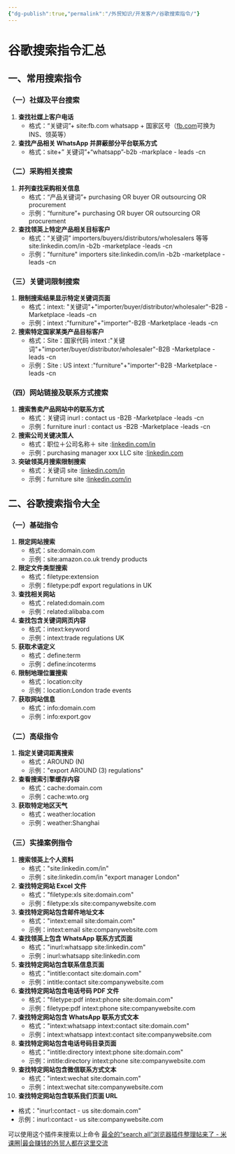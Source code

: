 ```yaml
---
{"dg-publish":true,"permalink":"/外贸知识/开发客户/谷歌搜索指令/"}
---
```


# 谷歌搜索指令汇总

## 一、常用搜索指令

### （一）社媒及平台搜索

  

1. **查找社媒上客户电话**
    - 格式：“关键词”+ site:fb.com whatsapp + 国家区号（[fb.com](https://fb.com/)可换为 INS、领英等）
2. **查找产品相关 WhatsApp 并屏蔽部分平台联系方式**
    - 格式：site+” 关键词”+“whatsapp”-b2b -markplace - leads -cn

### （二）采购相关搜索

  

1. **并列查找采购相关信息**
    - 格式：“产品关键词”+ purchasing OR buyer OR outsourcing OR procurement
    - 示例：“furniture”+ purchasing OR buyer OR outsourcing OR procurement
2. **查找领英上特定产品相关目标客户**
    - 格式：“关键词” importers/buyers/distributors/wholesalers 等等site:linkedin.com/in -b2b -marketplace -leads -cn
    - 示例："furniture" importers site:linkedin.com/in -b2b -marketplace -leads -cn

### （三）关键词限制搜索

  

1. **限制搜索结果显示特定关键词页面**
    - 格式：intext: "关键词"+"importer/buyer/distributor/wholesaler"-B2B -Marketplace -leads -cn
    - 示例：intext :"furniture"+"importer"-B2B -Marketplace -leads -cn
2. **搜索特定国家某类产品目标客户**
    - 格式：Site：国家代码 intext :"关键词"+"importer/buyer/distributor/wholesaler"-B2B -Marketplace -leads -cn
    - 示例：Site : US intext :"furniture"+"importer"-B2B -Marketplace -leads -cn

### （四）网站链接及联系方式搜索

  

1. **搜索售卖产品网站中的联系方式**
    - 格式：关键词 inurl : contact us -B2B -Marketplace -leads -cn
    - 示例：furniture inurl : contact us -B2B -Marketplace -leads -cn
2. **搜索公司关键决策人**
    - 格式：职位＋公司名称＋ site :[linkedin.com/in](https://linkedin.com/in)
    - 示例：purchasing manager xxx LLC site :[linkedin.com](https://linkedin.com/)
3. **突破领英月搜索限制搜索**
    - 格式：关键词 site :[linkedin.com/in](https://linkedin.com/in)
    - 示例：furniture site :[linkedin.com/in](https://linkedin.com/in)

## 二、谷歌搜索指令大全

### （一）基础指令

  

1. **限定网站搜索**
    - 格式：site:domain.com
    - 示例：site:amazon.co.uk trendy products
2. **限定文件类型搜索**
    - 格式：filetype:extension
    - 示例：filetype:pdf export regulations in UK
3. **查找相关网站**
    - 格式：related:domain.com
    - 示例：related:alibaba.com
4. **查找包含关键词网页内容**
    - 格式：intext:keyword
    - 示例：intext:trade regulations UK
5. **获取术语定义**
    - 格式：define:term
    - 示例：define:incoterms
6. **限制地理位置搜索**
    - 格式：location:city
    - 示例：location:London trade events
7. **获取网站信息**
    - 格式：info:domain.com
    - 示例：info:export.gov

### （二）高级指令

  

1. **指定关键词距离搜索**
    - 格式：AROUND (N)
    - 示例："export AROUND (3) regulations"
2. **查看搜索引擎缓存内容**
    - 格式：cache:domain.com
    - 示例：cache:wto.org
3. **获取特定地区天气**
    - 格式：weather:location
    - 示例：weather:Shanghai

### （三）实操案例指令

  

1. **搜索领英上个人资料**
    - 格式："site:linkedin.com/in"
    - 示例：site:linkedin.com/in "export manager London"
2. **查找特定网站 Excel 文件**
    - 格式："filetype:xls site:domain.com"
    - 示例：filetype:xls site:companywebsite.com
3. **查找特定网站包含邮件地址文本**
    - 格式："intext:email site:domain.com"
    - 示例：intext:email site:companywebsite.com
4. **查找领英上包含 WhatsApp 联系方式页面**
    - 格式："inurl:whatsapp site:linkedin.com"
    - 示例：inurl:whatsapp site:linkedin.com
5. **查找特定网站包含联系信息页面**
    - 格式："intitle:contact site:domain.com"
    - 示例：intitle:contact site:companywebsite.com
6. **查找特定网站包含电话号码 PDF 文件**
    - 格式："filetype:pdf intext:phone site:domain.com"
    - 示例：filetype:pdf intext:phone site:companywebsite.com
7. **查找特定网站包含 WhatsApp 联系方式文本**
    - 格式："intext:whatsapp intext:contact site:domain.com"
    - 示例：intext:whatsapp intext:contact site:companywebsite.com
8. **查找特定网站包含电话号码目录页面**
    - 格式："intitle:directory intext:phone site:domain.com"
    - 示例：intitle:directory intext:phone site:companywebsite.com
9. **查找特定网站包含微信联系方式文本**
    - 格式："intext:wechat site:domain.com"
    - 示例：intext:wechat site:companywebsite.com
10. **查找特定网站包含联系我们页面 URL**
- 格式："inurl:contact - us site:domain.com"
- 示例：inurl:contact - us site:companywebsite.com


可以使用这个插件来搜索以上命令
[最全的“search all”浏览器插件整理帖来了 - 米课圈|最会赚钱的外贸人都在这里交流](https://ask.imiker.com/question/44069)